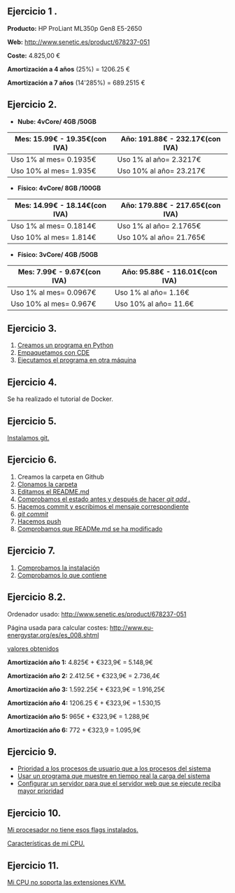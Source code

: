 Ejercicio 1 .
-------
**Producto:** HP ProLiant ML350p Gen8 E5-2650 

**Web:** http://www.senetic.es/product/678237-051

**Coste:** 4.825,00 € 

**Amortización a 4 años** (25%) = 1206.25 €

**Amortización a 7 años** (14'285%) = 689.2515 €


Ejercicio 2.
------
* **Nube: 4vCore/ 4GB /50GB**

|**Mes**: 15.99€ - 19.35€(con IVA)|**Año**: 191.88€ - 232.17€(con IVA)|
|-----------------------|-----------------------|
|Uso 1% al mes= 0.1935€ | Uso 1% al año= 2.3217€|	
|Uso 10% al mes= 1.935€ | Uso 10% al año= 23.217€|	


* **Físico: 4vCore/ 8GB /100GB**

|**Mes**: 14.99€ - 18.14€(con IVA)|**Año**: 179.88€ - 217.65€(con IVA)|
|-----------------------|-----------------------|
|Uso 1% al mes= 0.1814€ | Uso 1% al año= 2.1765€|	
|Uso 10% al mes= 1.814€ | Uso 10% al año= 21.765€|

* **Físico: 3vCore/ 4GB /50GB**

|**Mes**: 7.99€ - 9.67€(con IVA)|**Año**: 95.88€ - 116.01€(con IVA)|
|-----------------------|-----------------------|
|Uso 1% al mes= 0.0967€ | Uso 1% al año= 1.16€|	
|Uso 10% al mes= 0.967€ | Uso 10% al año= 11.6€|

Ejercicio 3.
------
1. [Creamos un programa en Python](https://github.com/Jarotru/IV/blob/master/Ejercicios/Tema1_Imagenes/3.1.jpg)
2. [Empaquetamos con CDE](https://github.com/Jarotru/IV/blob/master/Ejercicios/Tema1_Imagenes/3.2.jpg)
3. [Ejecutamos el programa en otra máquina](https://github.com/Jarotru/IV/blob/master/Ejercicios/Tema1_Imagenes/3.3.jpg)

Ejercicio 4.
------
Se ha realizado el tutorial de Docker.

Ejercicio 5.
------
[Instalamos git.](https://github.com/Jarotru/IV/blob/master/Ejercicios/Tema1_Imagenes/5.1.jpg)

Ejercicio 6.
------
1. Creamos la carpeta en Github
2. [Clonamos la carpeta](https://github.com/Jarotru/IV/blob/master/Ejercicios/Tema1_Imagenes/6.2.jpg)
3. [Editamos el README.md](https://github.com/Jarotru/IV/blob/master/Ejercicios/Tema1_Imagenes/6.3.jpg)
4. [Comprobamos el estado antes y después de hacer *git add .*](https://github.com/Jarotru/IV/blob/master/Ejercicios/Tema1_Imagenes/6.4.jpg)
5. [Hacemos commit y escribimos el mensaje correspondiente](https://github.com/Jarotru/IV/blob/master/Ejercicios/Tema1_Imagenes/6.5.jpg)
6. [*git commit*](https://github.com/Jarotru/IV/blob/master/Ejercicios/Tema1_Imagenes/6.6.jpg)
7. [Hacemos push](https://github.com/Jarotru/IV/blob/master/Ejercicios/Tema1_Imagenes/3.7.jpg)
8. [Comprobamos que READMe.md se ha modificado](https://github.com/Jarotru/IV/blob/master/Ejercicios/Tema1_Imagenes/6.8.jpg)

Ejercicio 7.
------
1. [Comprobamos la instalación](https://github.com/Jarotru/IV/blob/master/Ejercicios/Tema1_Imagenes/7.1.jpg)
2. [Comprobamos lo que contiene](https://github.com/Jarotru/IV/blob/master/Ejercicios/Tema1_Imagenes/7.2.jpg)

Ejercicio 8.2.
------
Ordenador usado: http://www.senetic.es/product/678237-051

Página usada para calcular costes: http://www.eu-energystar.org/es/es_008.shtml

[valores obtenidos](https://github.com/Jarotru/IV/blob/master/Ejercicios/Tema1_Imagenes/8.2.jpg)

**Amortización año 1:** 4.825€ + €323,9€ = 5.148,9€

**Amortización año 2:** 2.412.5€ + €323,9€ = 2.736,4€

**Amortización año 3:** 1.592.25€ + €323,9€ = 1.916,25€

**Amortización año 4:** 1206.25 € + €323,9€ = 1.530,15

**Amortización año 5:** 965€ + €323,9€ = 1.288,9€

**Amortización año 6:** 772 + €323,9 = 1.095,9€

Ejercicio 9.
------
* [Prioridad a los procesos de usuario que a los procesos del sistema](https://github.com/Jarotru/IV/blob/master/Ejercicios/Tema1_Imagenes/9.2.jpg)
* [Usar un programa que muestre en tiempo real la carga del sistema](https://github.com/Jarotru/IV/blob/master/Ejercicios/Tema1_Imagenes/9.3.jpg)
* [Configurar un servidor para que el servidor web que se ejecute reciba mayor prioridad](https://github.com/Jarotru/IV/blob/master/Ejercicios/Tema1_Imagenes/9.4.jpg)

Ejercicio 10.
------
[Mi procesador no tiene esos flags instalados.](https://github.com/Jarotru/IV/blob/master/Ejercicios/Tema1_Imagenes/10.1.jpg)

[Características de mi CPU.](https://github.com/Jarotru/IV/blob/master/Ejercicios/Tema1_Imagenes/10.2.jpg)

Ejercicio 11.
------
[Mi CPU no soporta las extensiones KVM.](https://github.com/Jarotru/IV/blob/master/Ejercicios/Tema1_Imagenes/11.jpg)
